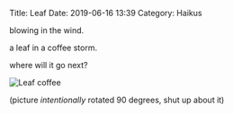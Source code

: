 Title: Leaf
Date: 2019-06-16 13:39
Category: Haikus

<link href="{static}/css/haiku1.css" rel="stylesheet"></link>

blowing in the wind.

a leaf in a coffee storm.

where will it go next?

![Leaf coffee]({static}/images/leaf-coffee.jpg "Leaf coffee")

(picture *intentionally* rotated 90 degrees, shut up about it)
